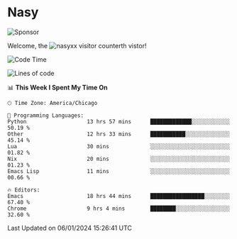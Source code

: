 # Nasy

<!--
<p align="center">
<img height="200" src="https://github-readme-stats.vercel.app/api?username=nasyxx&count_private=true&show_icons=true&theme=dracula&include_all_commits=true"/>
<img height="200" src="https://github-readme-stats.vercel.app/api/top-langs/?username=nasyxx&theme=dracula&hide=html,jupyter+notebook&count_private=true&show_icons=true"/>
</p>

  
----------------
-->

![Sponsor](https://img.shields.io/static/v1.svg?label=Sponsor&message=%E2%9D%A4&logo=GitHub&style=flat&color=pink)
 
Welcome, the ![nasyxx visitor counter](https://count.getloli.com/get/@nasyxx?theme=rule34)th vistor!
 
<!--START_SECTION:waka-->
![Code Time](http://img.shields.io/badge/Code%20Time-4%2C199%20hrs%2027%20mins-blue)

![Lines of code](https://img.shields.io/badge/From%20Hello%20World%20I%27ve%20Written-6.3%20million%20lines%20of%20code-blue)

📊 **This Week I Spent My Time On** 

```text
🕑︎ Time Zone: America/Chicago

💬 Programming Languages: 
Python                   13 hrs 57 mins      █████████████░░░░░░░░░░░░   50.19 % 
Other                    12 hrs 33 mins      ███████████░░░░░░░░░░░░░░   45.14 % 
Lua                      30 mins             ░░░░░░░░░░░░░░░░░░░░░░░░░   01.82 % 
Nix                      20 mins             ░░░░░░░░░░░░░░░░░░░░░░░░░   01.23 % 
Emacs Lisp               11 mins             ░░░░░░░░░░░░░░░░░░░░░░░░░   00.66 % 

🔥 Editors: 
Emacs                    18 hrs 44 mins      █████████████████░░░░░░░░   67.40 % 
Chrome                   9 hrs 4 mins        ████████░░░░░░░░░░░░░░░░░   32.60 % 
```


 Last Updated on 06/01/2024 15:26:41 UTC
<!--END_SECTION:waka-->

<!-- ![visitors](https://visitor-badge.laobi.icu/badge?page_id=nasyxx.nasyxx) -->
